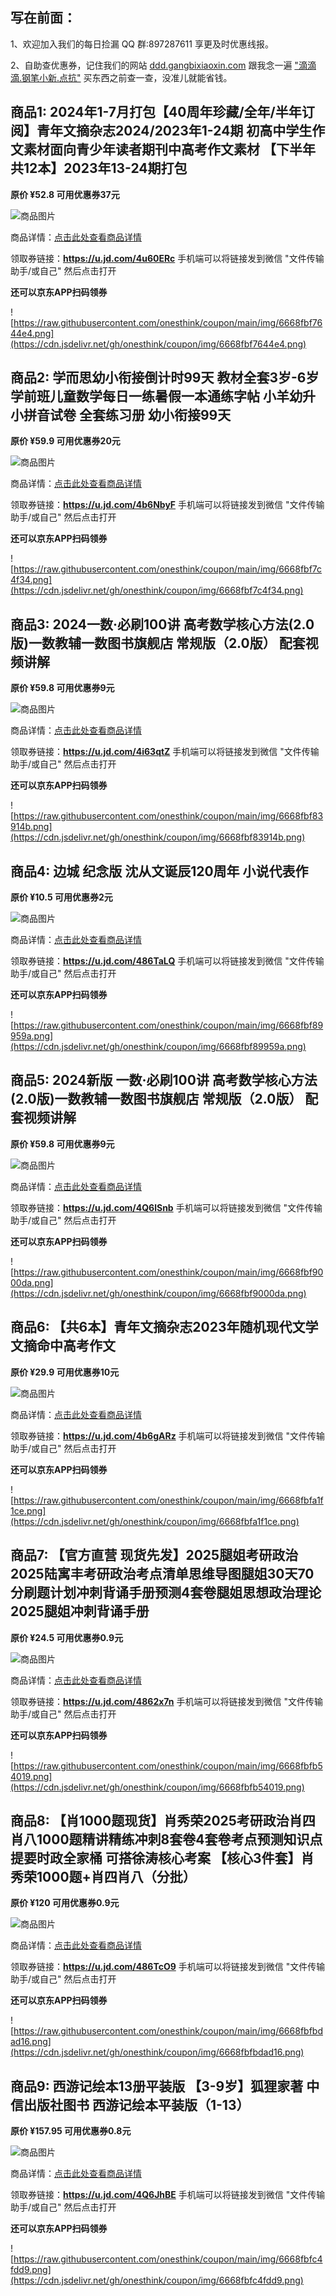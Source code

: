 ## 写在前面：

1、欢迎加入我们的每日捡漏 QQ 群:897287611 享更及时优惠线报。

2、自助查优惠券，记住我们的网站 [ddd.gangbixiaoxin.com](https://ddd.gangbixiaoxin.com) 跟我念一遍 ["滴滴滴.钢笔小新.点抗"](https://ddd.gangbixiaoxin.com) 买东西之前查一查，没准儿就能省钱。

## 商品1: 2024年1-7月打包【40周年珍藏/全年/半年订阅】青年文摘杂志2024/2023年1-24期 初高中学生作文素材面向青少年读者期刊中高考作文素材 【下半年共12本】2023年13-24期打包

**原价 ¥52.8 可用优惠券37元**

![商品图片](http://img14.360buyimg.com/n1/jfs/t1/243665/15/9560/91606/66505b78F83acbd35/a6786dd988cf8c51.jpg)

商品详情：[点击此处查看商品详情](https://union-click.jd.com/jdc?e=1003156031&amp;p=JF8BARgJK1olXwMLUlZZCkgXBl8IGlocWg4LUFhUCkwUA19MRANLAjZbERscSkAJHTdNTwcKBlMdBgABFksWAmYPE1IRWw8AU11dFxJSXzI4GRJ3VHppMVY9bExVXQkBfS93P1ZUAlJROEonAG4IHFITWgALUW5cWEpHAj8JS1olXQYyFTBYC00WBV8JK1sTXQ8CUFleDEwVCmg4G1MSbdGv7IvXuZ6furuWk4ys-tOL6IrDgHsnM2w4G1oUXwYGU19fCHsnA18LKwV7XFUFUVddCUl5XiZbHxxDWQ5sUF9fC0oXAmw4GVoUXwQyZG4UUhxsA2sBWC1LC10DJ182UENLZD1QRC97XwEHERYOAD1VcAdjEj5eXkRVZF5t)

领取券链接：**https://u.jd.com/4u60ERc** 手机端可以将链接发到微信 "文件传输助手/或自己" 然后点击打开

**还可以京东APP扫码领券**

![https://raw.githubusercontent.com/onesthink/coupon/main/img/6668fbf7644e4.png](https://cdn.jsdelivr.net/gh/onesthink/coupon/img/6668fbf7644e4.png)

## 商品2: 学而思幼小衔接倒计时99天 教材全套3岁-6岁学前班儿童数学每日一练暑假一本通练字帖 小羊幼升小拼音试卷 全套练习册 幼小衔接99天

**原价 ¥59.9 可用优惠券20元**

![商品图片](http://img14.360buyimg.com/n1/jfs/t1/241121/24/2540/160020/659cac1dF1c5de1e1/c199dab6a827d31d.jpg)

商品详情：[点击此处查看商品详情](https://union-click.jd.com/jdc?e=1003156031&amp;p=JF8BARsJK1olXwMLXFxcDkMRAF8IGlodWAYLUFleDksfBl9MRANLAjZbERscSkAJHTdNTwcKBlMdBgABFksWAmcNG1IRWgUEVFZYFxJSXzI4GCliAVpyKyw9cFFSUS1sSQ1-FFJmNFJROEonAG4IHFITWgALUW5cWEpHAj8JS1olXQYyFTBdCUISAmsKG2sUbQYEVFddDEwUB2cAG1MlXQ4FZInwsJ6dsrqAoo-L1dG784vUtJ-Ji184K1glXQcDVl5ZD0oVA184G2sWbVhsVQ1bCx8fVjpmRhJGWUFaEw0zDEoRBmgJElIlXwcDVlxtOHsTAx8OfxhHHERaEhgEfkp2Zw5ffStmGA5sVgUHADBMdDJoTwRlOF4FFRtdOEsn)

领取券链接：**https://u.jd.com/4b6NbyF** 手机端可以将链接发到微信 "文件传输助手/或自己" 然后点击打开

**还可以京东APP扫码领券**

![https://raw.githubusercontent.com/onesthink/coupon/main/img/6668fbf7c4f34.png](https://cdn.jsdelivr.net/gh/onesthink/coupon/img/6668fbf7c4f34.png)

## 商品3: 2024一数·必刷100讲 高考数学核心方法(2.0版)一数教辅一数图书旗舰店 常规版（2.0版） 配套视频讲解

**原价 ¥59.8 可用优惠券9元**

![商品图片](http://img14.360buyimg.com/n1/jfs/t1/172444/14/42058/112599/65222831Fda8ef14e/9b5058490cff7136.jpg)

商品详情：[点击此处查看商品详情](https://union-click.jd.com/jdc?e=1003156031&amp;p=JF8BARsJK1olXwQEU1pYAUgTCl8IGlocWwEKUVZUCU0RCl9MRANLAjZbERscSkAJHTdNTwcKBlMdBgABFksWAmYOHFMQVQ8DUlhUFxJSXzI4QVNnHGJxHxs_cRdCRG13WC9RH3ACAlJROEonAG4IHFITWgALUW5cWEpHAj8JS1olXQYyFTBdDUsWC28PHGsUbQYEVFddDEwUBG8KHVwlXQ4FZInwsJ6dsrqAoo-L1dG784vUtJ-Ji184K1glXQcDVl5ZD0oVA184G2sWbVhsVQ1aDUIXAG1mRhJGWUFZHx4zDEoVAmgKHVolXwcDVlxtOHtjdB9VUghBAF0CMgQUUyNQRi5zbh0TOQZsVj8tSE9lWhdNTDBSKgR9Ml0jOEsn)

领取券链接：**https://u.jd.com/4i63qtZ** 手机端可以将链接发到微信 "文件传输助手/或自己" 然后点击打开

**还可以京东APP扫码领券**

![https://raw.githubusercontent.com/onesthink/coupon/main/img/6668fbf83914b.png](https://cdn.jsdelivr.net/gh/onesthink/coupon/img/6668fbf83914b.png)

## 商品4: 边城 纪念版 沈从文诞辰120周年 小说代表作

**原价 ¥10.5 可用优惠券2元**

![商品图片](http://img14.360buyimg.com/n1/jfs/t1/6446/29/27543/106464/63b36216Fc135e6a8/25d442c868e43a70.jpg)

商品详情：[点击此处查看商品详情](https://union-click.jd.com/jdc?e=1003156031&amp;p=JF8BARQJK1olXwMFXV1VCUgSCl8IG10VWQ4HVG4ZVxNJXF9RXh5UHw0cSgYYXBcIWDoXSQVJQwYCUl5ZAE4XHDZNRwYlDUZ3EBkteDR3BBVKHjlXC2JDDyggXkcbM244GFoVWg8EU1hUDXsWU25YGgsUDQcyVF5tWiXPtdnQvuoJiayNgdbKOEonA2kIElsRWgUFUVZaDHsXC2g4zPatiIyzgdbk3NWf1NavztKpiZiKZG5tC3sXAm4KG18SXAQCZG5dOEgnXQEJSFMVXQUABzAAQRgTRDNLQDURXAAHV1xZCnsVAm4KGWslbXNFCicbSxJCC2sOST91WQN_IyFYchxzcQEKaCQUOXJnUldbAUJifgdSeBIlXTY)

领取券链接：**https://u.jd.com/486TaLQ** 手机端可以将链接发到微信 "文件传输助手/或自己" 然后点击打开

**还可以京东APP扫码领券**

![https://raw.githubusercontent.com/onesthink/coupon/main/img/6668fbf89959a.png](https://cdn.jsdelivr.net/gh/onesthink/coupon/img/6668fbf89959a.png)

## 商品5: 2024新版 一数·必刷100讲 高考数学核心方法(2.0版)一数教辅一数图书旗舰店 常规版（2.0版） 配套视频讲解

**原价 ¥59.8 可用优惠券9元**

![商品图片](http://img14.360buyimg.com/n1/jfs/t1/202188/12/43329/126418/6637537cF4f5f4a81/b40affffe626f855.jpg)

商品详情：[点击此处查看商品详情](https://union-click.jd.com/jdc?e=1003156031&amp;p=JF8BARsJK1olXwQEU1pZC0sTAl8IGlocWAYCXFZeDEkXB19MRANLAjZbERscSkAJHTdNTwcKBlMdBgABFksWAmYNG1sdVQUGVl5ZFxJSXzI4Wz9WKXR_FCs4e0hWfycNaA5iVGF3ElJROEonAG4IHFITWgALUW5cWEpHAj8JS1olXQYyFTBdDUsWC28PHGsUbQYEVFddDEwUBGkAHVIlXQ4FZInwsJ6dsrqAoo-L1dG784vUtJ-Ji184K1glXQcDVl5ZD0oVA184G2sWbVhsVQ1VCEgWUWlmRhJGWUFDVlgzDEoRAWsBGF8lXwcDVlxtOHsXczJWEid3FGIFCAUFQBhpVhVOTD5vDnBsVjs1SzEWWQtYUAd2P1kEDQMiOEsn)

领取券链接：**https://u.jd.com/4Q6lSnb** 手机端可以将链接发到微信 "文件传输助手/或自己" 然后点击打开

**还可以京东APP扫码领券**

![https://raw.githubusercontent.com/onesthink/coupon/main/img/6668fbf9000da.png](https://cdn.jsdelivr.net/gh/onesthink/coupon/img/6668fbf9000da.png)

## 商品6: 【共6本】青年文摘杂志2023年随机现代文学文摘命中高考作文

**原价 ¥29.9 可用优惠券10元**

![商品图片](http://img14.360buyimg.com/n1/jfs/t1/245289/5/8815/112076/66642521F4b6d4370/38a08228d88fbe00.jpg)

商品详情：[点击此处查看商品详情](https://union-click.jd.com/jdc?e=1003156031&amp;p=JF8BARIJK1olXwMLXVxdDEwXBl8IG1ISWw4GVV9VAXtTXDdWRGtMGENDFlVDFhNSVzMXQA4KD1heSl5dAUwRC2sJGlMcQl9HCANtUhNRewgBbxJ2W3RnUQAhbQ1SdXVLTVcZbQcyV19dD0IRBGkBHmsUDQdSVQ5cWEonA284WjUQVQALUG5cOEsRA2YIH1wWWg4AUlptCEMQM7ilo46f7NOK7YrDgJyupLqBp4-L1TYyZF1tCEoWAW8MHFoXXTYyVG5eOBV5AjwITFkUVQBsCRcODAxXBytmH1ocXwEAVV1tCkoWAW04K2txHGB2C10gDxNgaAsBa1hvIAIEVgEpUit5AW4ARjtTPW9YKB4ddUtIfyR9K1sl)

领取券链接：**https://u.jd.com/4b6gARz** 手机端可以将链接发到微信 "文件传输助手/或自己" 然后点击打开

**还可以京东APP扫码领券**

![https://raw.githubusercontent.com/onesthink/coupon/main/img/6668fbfa1f1ce.png](https://cdn.jsdelivr.net/gh/onesthink/coupon/img/6668fbfa1f1ce.png)

## 商品7: 【官方直营 现货先发】2025腿姐考研政治 2025陆寓丰考研政治考点清单思维导图腿姐30天70分刷题计划冲刺背诵手册预测4套卷腿姐思想政治理论 2025腿姐冲刺背诵手册

**原价 ¥24.5 可用优惠券0.9元**

![商品图片](http://img14.360buyimg.com/n1/jfs/t1/237624/11/12840/152288/65d1ba9dF7efd551e/c2eada7faa49cc3c.jpg)

商品详情：[点击此处查看商品详情](https://union-click.jd.com/jdc?e=1003156031&amp;p=JF8BARkJK1olXwMLUlxdDE0eBl8IGloQVQQAUldaAU8TC19MRANLAjZbERscSkAJHTdNTwcKBlMdBgABFksWAmoAGVkTVAELUFpVFxJSXzI4UjJoNVheESU-cDFNV2YWeUVWBHVXAlJROEonAG4IHFITWgALUW5cWEpHAj8JS1olXQYyFTBaD0kVB284GmsVWwYLVFpaC00WCm4JK1sdWjbV-eaIgvrCi9bchdPC5KHX3eKJlsMnM18LK1sUXAQCUFlcCksnM284GGtLMwdRUlxeCEkRbTJBSF9SHg5VOlpcCEIfBGkMK1kUXAQAZG5tYUpwAG1eUFkWJ295AiwZajFeSzB6UhlNMwR7LxxaDSledC1xelhqOWNhLm5dOA)

领取券链接：**https://u.jd.com/4862x7n** 手机端可以将链接发到微信 "文件传输助手/或自己" 然后点击打开

**还可以京东APP扫码领券**

![https://raw.githubusercontent.com/onesthink/coupon/main/img/6668fbfb54019.png](https://cdn.jsdelivr.net/gh/onesthink/coupon/img/6668fbfb54019.png)

## 商品8: 【肖1000题现货】肖秀荣2025考研政治肖四肖八1000题精讲精练冲刺8套卷4套卷考点预测知识点提要时政全家桶 可搭徐涛核心考案 【核心3件套】肖秀荣1000题+肖四肖八（分批）

**原价 ¥120 可用优惠券0.9元**

![商品图片](http://img14.360buyimg.com/n1/jfs/t1/218237/18/42856/199198/665e6b28F6620af37/8d7c97f5f9752884.jpg)

商品详情：[点击此处查看商品详情](https://union-click.jd.com/jdc?e=1003156031&amp;p=JF8BARkJK1olXQ8EXVheAEwVBF8IGloQWAICVVhVCUIfBV9MRANLAjZbERscSkAJHTdNTwcKBlMdBgABFksWAmoNH1sUWw4DXVZbFxJSXzI4TCRsXk9RMCY-dBtIUz9tcjATDWAKElJROEonAG4IHFITWgALUW5cWEpHAj8JS1olXQYyFTBaAU8SAWY4GmsVWwYLVFpaC00QA2oNK1sdWjbV-eaIgvrCi9bchdPC5KHX3eKJlsMnM18LK1sUXAQCUFlcCksnM284GGtLMwdRXF5fDEMVbTJBSF9SGlNKOlpcDk4UBWcIK1kUXAQAZG5tCgBxAS9pfR1rOXgANQopYRFXRDpfQwNwMwRQEz8-fCBTVA9Kcxh2Fmd1VW5dOA)

领取券链接：**https://u.jd.com/486TcO9** 手机端可以将链接发到微信 "文件传输助手/或自己" 然后点击打开

**还可以京东APP扫码领券**

![https://raw.githubusercontent.com/onesthink/coupon/main/img/6668fbfbdad16.png](https://cdn.jsdelivr.net/gh/onesthink/coupon/img/6668fbfbdad16.png)

## 商品9: 西游记绘本13册平装版 【3-9岁】狐狸家著 中信出版社图书 西游记绘本平装版（1-13）

**原价 ¥157.95 可用优惠券0.8元**

![商品图片](http://img14.360buyimg.com/n1/jfs/t1/131602/21/44580/277651/6659736bF6feeb4ba/edcdbaccba2f86fe.jpg)

商品详情：[点击此处查看商品详情](https://union-click.jd.com/jdc?e=1003156031&amp;p=JF8BARcJK1olVQIEV11dDkISM28JGl0cXQEKU1pfAUoSMytXQwVKbV9HER8fA1UJWypcR0ROCBlQCgJDCEoWBWYIHFMSWQQLVVtCUQ5LXl9xSD8ROl9wETsmWEkXVThYUz0SXVZiWFJtCXsUAm8PEl0SWw8HZF8NCRsWU25YGmsVXTZDOlteDUwVM244G10VVAYGU11bAEkWA18IE1wliqu6gdTs3cOu1_GAzOKyiI--gMDVOHsnAF8IGloXXQIFVVxdOHsXM2w4RTUUDgABAF0KCSVKSjwMXBJQA2gGVVhYAU4RC18KGloXXzYyZAkiYU5xUQtwQQ1LKkJiESkGaEN_fm54bjUXGV56URw4Ti0UViRaHFJVHXAyVG4)

领取券链接：**https://u.jd.com/4Q6JhBE** 手机端可以将链接发到微信 "文件传输助手/或自己" 然后点击打开

**还可以京东APP扫码领券**

![https://raw.githubusercontent.com/onesthink/coupon/main/img/6668fbfc4fdd9.png](https://cdn.jsdelivr.net/gh/onesthink/coupon/img/6668fbfc4fdd9.png)

